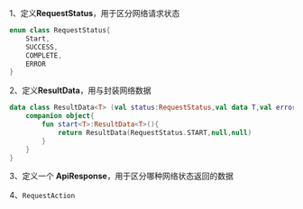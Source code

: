 1、定义**RequestStatus**，用于区分网络请求状态

```kotlin 
enum class RequestStatus{
    Start,
    SUCCESS,
    COMPLETE,
    ERROR
}
```

2、定义**ResultData**，用与封装网络数据

```kotlin
data class ResultData<T> (val status:RequestStatus,val data T,val error:Throwable?=null){
    companion object{
        fun start<T>:ResultData<T>(){
            return ResultData(RequestStatus.START,null,null)
        }
    }
}
```

3、定义一个 **ApiResponse**，用于区分哪种网络状态返回的数据

4、`RequestAction`


